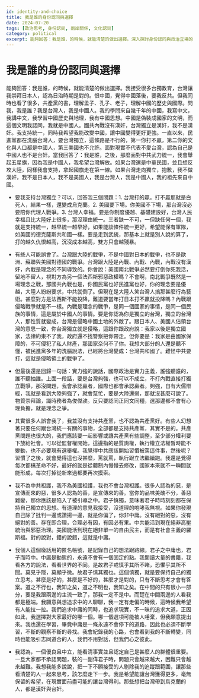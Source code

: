 ```yaml
---
id: identity-and-choice
title: 我是誰的身份認同與選擇
date: 2024-07-20
tags: [政治思考, 身份認同, 兩岸關係, 文化認同]
category: political
excerpt: 能夠回答：我是誰，的時候，就能清楚的做出選擇。深入探討身份認同與政治立場的關係。
---
```


# 我是誰的身份認同與選擇

能夠回答：我是誰，的時候，就能清楚的做出選擇。我接受很多台獨教育，台灣讓我崇拜日本人，認為日治時期是對的。恨中國，覺得中國落後，要我反共。但我同時也看了很多，共產黨的書，理解孟子、孔子、老子，理解中國的歷史與國際。問我，我是誰？我是台灣人，我是中國人。我的學問來自幾千年的中國，我寫中文，我講中文，我學習中國歷史與地理，我有中國思想。中國是偽裝成國家的文明，而這個文明我認同，我就是中國人。國共內戰沒有漢奸，台灣獨立是漢奸，我不是漢奸。我支持統一，同時我希望我能改變中國，讓中國變得更好更強。一直以來，民進黨都在洗腦台灣人，要台灣獨立，這條路是不行的，第一你打不贏，第二你的文化與人口都是中國人，第三美國也不允許。面對現實不代表不愛台灣，認為自己是中國人也不是台奸。當我回答了：我是誰，之後，那麼面對中共武力統一，我會舉起五星旗，因為我是中國人，我希望台灣解放。如果台灣還是中華民國，並且想反攻大陸，同樣我會支持，拿起國旗走在第一線。如果台灣走向獨立，抱歉，我不做漢奸，我不是日本人，我不是美國人，我是台灣人，我是中國人，我的祖先來自中國。

- 要我支持台灣獨立？可以，回答我三個問題：1. 台灣打的贏。打不贏那就是白死人，結果一樣，還變成烏克蘭。2. 美國要下場。你美國不下場，那台灣沒必要陪你代理人戰爭。3. 台灣人幸福。要是你制度優越、基礎建設好，台灣人民幸福且比大陸好上很多，那沒理由統一。三者缺一不可，一但缺任何一個，我就是支持統一，越早統一越早好，如果能談條件統一更好，希望能保有軍隊，如美國的德克薩斯共和國一樣。要是走到武統，那基本上就是別人說的算了，打的越久仇恨越高，沉沒成本越高，雙方只會越殘暴。

- 有些人可能誤會了。台灣跟大陸的戰爭，不是中國對日本的戰爭，也不是歐洲、蘇聯與美國對德國的戰爭。台灣跟大陸是內戰、內戰、內戰，內戰沒有漢奸，內戰是理念的不同導致的。你會說：美國南北戰爭必然要打倒你死我活，留地不留人，視對方為另一個法西斯邪惡政權嗎？不會啊，南北戰爭既然是一場理念之戰，那國共內戰也是，你國民黨也好民進黨也好，你的理念要是優越，大陸人紛紛要求，中共就倒了。但現在是大陸人笑台灣人搞那甚麼行為藝術。甚麼對方是法西斯不能投降，難道要當年打日本打不贏就投降嗎？內戰跟侵略戰爭就是不一樣。內戰是理念的戰爭，是同一個國家的事情，是同一個民族的事情，這是屬於中國人的事情。要是你認為你是獨立的台灣，獨立的台灣人，那性質就變成，台灣是侵略中國土地的外敵了。跟日本人、美國人佔領台灣的意思一致，你台灣獨立就是侵略，這跟你跟政府說：我家以後是獨立國家，法律約束不了我，政府還不找警察把你帶走。但你要是：我家是由國家保障的，不可侵犯了私人財產，那國家奈何不了你。我想大部分的人還是聽不懂，被民進黨多年的洗腦說法，已經將台灣變成：台灣共和國了。難怪中共要打，這就是侵略領土的戰爭了。

- 但最後還是回歸一句話：實力強的說話，國際政治是實力主義，誰強聽誰的，誰不聽抽誰。上面一段話，要是台灣夠強，也可以不成立，不打內戰直接打獨立戰爭，那沒問題，我會承認贏者，國際也都會承認贏者。夠強，自有大儒辯經，我就是看到大陸夠強了，就會幫忙，要是大陸還弱，那就沒甚麼可說了。物質崇拜論，識時務者為俊傑誒。反只要認同正同文同種，選那邊都不會有心理負擔，就是理念之爭。

- 其實很多人誤會我了，我並沒有支持共產黨，也不認為共產黨好。有些人幻想著只要任何跟台灣統一有關的事物，全部都是支持共產黨，其實不是的。共產黨問題也很大的，我們應該要一起影響或讓共產黨有些調整，至少部分權利要下放給社會。可以從監督權開始，這邊指的是質詢權，執行權立法權暫時能不變動，也不必要現有選舉權。我覺得中共應該開始習慣被罵這件事，然後呢？習慣了之後，就會覺得這也沒甚麼，罵就罵，執行跟立法繼續跑。我還是覺得每次都搞革命不好，最好的就是從體制內慢慢去修改，國家本來就不一瞬間就能形成，每次打掉從新來過都要再次摸索。

- 我不為中共袒護，我不為美國袒護，我也不會台灣袒護。很多人認為的惡，是宣傳而來的惡，很多人認為的善，是宣傳來的善。當你的品味美醜不分，善惡難變，那你應該是陷入了被引導之中。君子慎獨，意味著君子時時刻刻都在保持自己獨立的思想。有道理的意見我接受，沒道理的咆哮我無視。如果你發現自己除了批判一邊或讚揚一邊，就是你偏了，你非中庸。沒有絕對的惡，沒有絕對的善。存在即合理，合理必有因，有因必有果。中共能活到現在絕非高壓統治與邪惡治理。美國能活到現在絕非單一的自由民主，而是有社會主義的羅斯福。對的說對，錯的說錯，這就是中庸。

- 我個人這個廢話用的匿名帳號，是記錄自己的想法跟路線。君子之中庸也，君子而時中。中庸是動態的，永遠不會有一個固定的點。我閱讀大量的書籍，我看各方的說法，看看世界的不同。是故君子戒慎乎其所不睹，恐懼乎其所不聞。莫見乎隱，莫顯乎微。故君子慎其獨也。這個慎獨，就是要保持自己的獨立思考。甚麼是好的，甚麼是不好的，甚麼才是對的，只有不斷思考才會有答案。道之不行也，我知之矣，道之不明也，我知之矣。在中間的只有很小一部分，要是我跟兩邊的主流一致了，那我一定不是中。而楚在中間兩邊的人看我都是極端。我願意與想追求中的人聊聊，我一定有走偏的時候，這時候我希望有人能拉一拉。我們追求中庸的同時，也追求現實，不一昧的追求大道，正因如此，我選擇對大家最好的哪一個。哪一個選項可能被人唾棄，但我願意提出來。我也還在學習，畢竟中庸是一條永遠不會停下的道路，因此也必須不斷學習，不斷的觀察不斷的尋找。我會紀錄我的心路，也會看到我的不斷轉變，同時也能吸引志同道合的人，我們不用對話，但我們心之彼此。

- 我認為，一個優良且中立，能看清事實並且認定自己是甚麼人的群體很重要。一旦大家都不承認問題，裝的一副偉君子時，問題只會越來越大，困難只會越來越難。我想我能多說說，把一下不願接受的人剔除我的追蹤跟範圍，讓那些看清楚的人一起來思考，該怎麼走下一步。我是希望能讓台灣獲得更多，毫無保留的希望，在現實面前盡可能的讓台灣得利。那些想把台灣帶到烏克蘭的人，都是漢奸與台奸。
